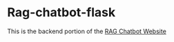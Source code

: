 # Rag-chatbot-flask

This is the backend portion of the [RAG Chatbot Website](https://github.com/Different-Matters/rag-chatbot-site)